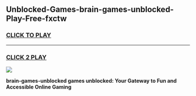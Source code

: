 
## Unblocked-Games-brain-games-unblocked-Play-Free-fxctw
<h3>
<a href="https://premium76.site?title=brain-games-unblocked&ref=10A">CLICK TO PLAY</a></h3>
<hr>

<h3>
<a href="https://premium76.site?title=brain-games-unblocked&ref=10A">CLICK 2 PLAY</a>
  
</h3>

<a href="https://premium76.site?title=brain-games-unblocked&ref=10A"><img src="https://clearcache.store/games.png"></a>


**brain-games-unblocked games unblocked: Your Gateway to Fun and Accessible Online Gaming**
